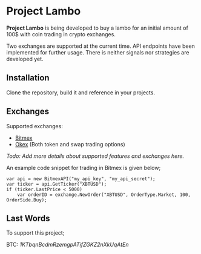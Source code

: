 # Project Lambo

**Project Lambo** is being developed to buy a lambo for an initial amount of 100$ with coin trading in crypto exchanges.

Two exchanges are supported at the current time. API endpoints have been implemented for further usage. There is neither signals nor strategies are developed yet.

## Installation

Clone the repository, build it and reference in your projects.

## Exchanges

Supported exchanges:
* [Bitmex](https://www.bitmex.com/register/SZGMWx)
* [Okex](https://www.okex.com/join/1913670) (Both token and swap trading options)

*Todo: Add more details about supported features and exchanges here.*

An example code snippet for trading in Bitmex is given below;

```
var api = new BitmexAPI("my_api_key", "my_api_secret");
var ticker = api.GetTicker("XBTUSD");
if (ticker.LastPrice < 5000)
    var orderID = exchange.NewOrder("XBTUSD", OrderType.Market, 100, OrderSide.Buy);
```
## Last Words

To support this project;

BTC: *1KTbqnBcdmRzemgpATifZGKZ2nXkUqAtEn*
